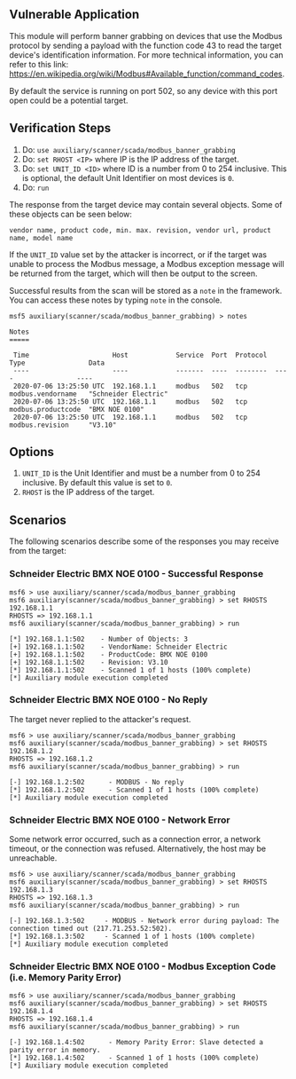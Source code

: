 ## Vulnerable Application

This module will perform banner grabbing on devices that use the Modbus protocol by sending 
a payload with the function code 43 to read the target device's identification information.
For more technical information, you can refer to this link: https://en.wikipedia.org/wiki/Modbus#Available_function/command_codes.

By default the service is running on port 502, so any device with this port open could be a potential target.

## Verification Steps
  1. Do: `use auxiliary/scanner/scada/modbus_banner_grabbing`
  2. Do: `set RHOST <IP>` where IP is the IP address of the target.
  3. Do: `set UNIT_ID <ID>` where ID is a number from 0 to 254 inclusive. This is optional, the default Unit Identifier on most devices is `0`.
  4. Do: `run`

The response from the target device may contain several objects. Some of these objects can be seen below:

`vendor name, product code, min. max. revision, vendor url, product name, model name`

If the `UNIT_ID` value set by the attacker is incorrect, or if the target was unable to process the Modbus message,
a Modbus exception message will be returned from the target, which will then be output to the screen.

Successful results from the scan will be stored as a `note` in the framework. You can access these notes by typing `note` in the console.

```
msf5 auxiliary(scanner/scada/modbus_banner_grabbing) > notes

Notes
=====

 Time                     Host            Service  Port  Protocol  Type                Data
 ----                     ----            -------  ----  --------  ----                ----
 2020-07-06 13:25:50 UTC  192.168.1.1     modbus   502   tcp       modbus.vendorname   "Schneider Electric"
 2020-07-06 13:25:50 UTC  192.168.1.1     modbus   502   tcp       modbus.productcode  "BMX NOE 0100"
 2020-07-06 13:25:50 UTC  192.168.1.1     modbus   502   tcp       modbus.revision     "V3.10"
```

## Options
  1. `UNIT_ID` is the Unit Identifier and must be a number from 0 to 254 inclusive. By default this value is set to `0`.
  2. `RHOST` is the IP address of the target.

## Scenarios
The following scenarios describe some of the responses you may receive from the target:

### Schneider Electric BMX NOE 0100 - Successful Response

```
msf6 > use auxiliary/scanner/scada/modbus_banner_grabbing
msf6 auxiliary(scanner/scada/modbus_banner_grabbing) > set RHOSTS 192.168.1.1
RHOSTS => 192.168.1.1
msf6 auxiliary(scanner/scada/modbus_banner_grabbing) > run

[*] 192.168.1.1:502    - Number of Objects: 3
[+] 192.168.1.1:502    - VendorName: Schneider Electric
[+] 192.168.1.1:502    - ProductCode: BMX NOE 0100
[+] 192.168.1.1:502    - Revision: V3.10
[*] 192.168.1.1:502    - Scanned 1 of 1 hosts (100% complete)
[*] Auxiliary module execution completed
```

### Schneider Electric BMX NOE 0100 - No Reply
The target never replied to the attacker's request.

```
msf6 > use auxiliary/scanner/scada/modbus_banner_grabbing
msf6 auxiliary(scanner/scada/modbus_banner_grabbing) > set RHOSTS 192.168.1.2
RHOSTS => 192.168.1.2
msf6 auxiliary(scanner/scada/modbus_banner_grabbing) > run

[-] 192.168.1.2:502      - MODBUS - No reply
[*] 192.168.1.2:502      - Scanned 1 of 1 hosts (100% complete)
[*] Auxiliary module execution completed
```

### Schneider Electric BMX NOE 0100 - Network Error
Some network error occurred, such as a connection error, a network timeout, or the connection was refused. Alternatively, the host may be unreachable.

```
msf6 > use auxiliary/scanner/scada/modbus_banner_grabbing
msf6 auxiliary(scanner/scada/modbus_banner_grabbing) > set RHOSTS 192.168.1.3
RHOSTS => 192.168.1.3
msf6 auxiliary(scanner/scada/modbus_banner_grabbing) > run

[-] 192.168.1.3:502     - MODBUS - Network error during payload: The connection timed out (217.71.253.52:502).
[*] 192.168.1.3:502     - Scanned 1 of 1 hosts (100% complete)
[*] Auxiliary module execution completed
```

### Schneider Electric BMX NOE 0100 - Modbus Exception Code (i.e. Memory Parity Error)

```
msf6 > use auxiliary/scanner/scada/modbus_banner_grabbing
msf6 auxiliary(scanner/scada/modbus_banner_grabbing) > set RHOSTS 192.168.1.4
RHOSTS => 192.168.1.4
msf6 auxiliary(scanner/scada/modbus_banner_grabbing) > run

[-] 192.168.1.4:502      - Memory Parity Error: Slave detected a parity error in memory.
[*] 192.168.1.4:502      - Scanned 1 of 1 hosts (100% complete)
[*] Auxiliary module execution completed
```
